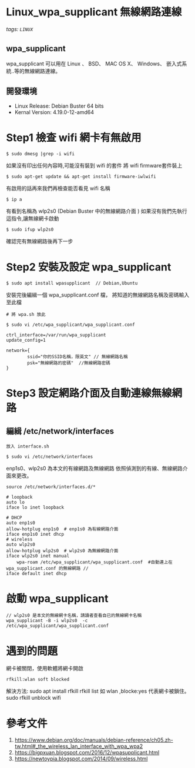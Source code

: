 # Linux_wpa_supplicant 無線網路連線
###### tags: `LINUX`
##  wpa_supplicant
wpa_supplicant 可以用在 Linux 、 BSD、 MAC OS X、 Windows、 嵌入式系統..等的無線網路連線。
## 開發環境
* Linux Release: Debian Buster 64 bits
* Kernal Version: 4.19.0-12-amd64
# Step1 檢查 wifi 網卡有無啟用
```
$ sudo dmesg |grep -i wifi
```
如果沒有印出任何內容時,可能沒有裝到 wifi 的套件
將 wifi firmware套件裝上

```
$ sudo apt-get update && apt-get install firmware-iwlwifi
```


有啟用的話再來我們再檢查能否看見 wifi 名稱 

```
$ ip a 
```
有看到名稱為 wlp2s0 (Debian Buster 中的無線網路介面 )
如果沒有我們先執行這指令,讓無線網卡啟動
```
$ sudo ifup wlp2s0  
```
確認完有無線網路後再下一步
# Step2 安裝及設定 wpa_supplicant 
```
$ sudo apt install wpasupplicant  // Debian,Ubuntu
```
安裝完後編緝一個 wpa_supplicant.conf 檔，
將知道的無線網路名稱及密碼輸入至此檔
```
# 將 wpa.sh 放此
```

```  
$ sudo vi /etc/wpa_supplicant/wpa_supplicant.conf
```

```
ctrl_interface=/var/run/wpa_supplicant
update_config=1

network={
        ssid="你的SSID名稱，限英文" // 無線網路名稱
        psk="無線網路的密碼"  //無線網路密碼
}

```
# Step3 設定網路介面及自動連線無線網路
## 編緝 /etc/network/interfaces 
```
放入 interface.sh
```

    
``` 
$ sudo vi /etc/network/interfaces 
```
enp1s0、wlp2s0 為本文的有線網路及無線網路
依照偵測到的有線、無線網路介面來更改。

    source /etc/network/interfaces.d/*
    
    # loopback 
    auto lo
    iface lo inet loopback
    
    # DHCP 
    auto enp1s0
    allow-hotplug enp1s0  # enp1s0 為有線網路介面
    iface enp1s0 inet dhcp
    # wireless
    auto wlp2s0
    allow-hotplug wlp2s0  # wlp2s0 為無線網路介面
    iface wlp2s0 inet manual
        wpa-roam /etc/wpa_supplicant/wpa_supplicant.conf  #自動連上在 wpa_supplicant.conf 的無線網路 //
    iface default inet dhcp

# 啟動 wpa_supplicant
```
// wlp2s0 是本文的無線網卡名稱，請讀者查看自已的無線網卡名稱
wpa_supplicant -B -i wlp2s0  -c /etc/wpa_supplicant/wpa_supplicant.conf

```
# 遇到的問題
網卡被關閉，使用軟體將網卡開啟
```
rfkill:wlan soft blocked
```
解決方法:
sudo apt install rfkill
rfkill list 
如 wlan ,blocke:yes
代表網卡被鎖住。
sudo rfkill unblock wifi
# 參考文件
1. https://www.debian.org/doc/manuals/debian-reference/ch05.zh-tw.html#_the_wireless_lan_interface_with_wpa_wpa2
2. https://bigpxuan.blogspot.com/2016/12/wpasupplicant.html
3. https://newtoypia.blogspot.com/2014/09/wireless.html